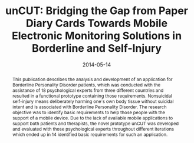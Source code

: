 ---
abstract: This publication describes the analysis and development of an application
  for Borderline Personality Disorder patients, which was conducted with the assistance
  of 18 psychological experts from three different countries and resulted in a functional
  prototype containing those requirements. Nonsuicidal self-injury means deliberately
  harming one´s own body tissue without suicidal intent and is associated with Borderline
  Personality Disorder. The research objective was to identify basic requirements
  to help those people with the support of a mobile device. Due to the lack of available
  mobile applications to support both patients and therapists, the novel prototype
  unCUT was developed and evaluated with those psychological experts throughout different
  iterations which ended up in 14 identified basic requirements for such an application.
authors:
- Nadja Lederer
- Thomas Grechenig
- René Baranyi
date: '2014-05-14'
featured: false
links:
- name: Publik
  url: https://publik.tuwien.ac.at/showentry.php?ID=235992&lang=2
publication_types:
- '1'
publishDate: '2014-05-14'
specifics: 'Vortrag: 3rd International Conference on Serious Games and Applications
  for Health (SeGAH 2014), Rio de Janeiro, Brazil; 14.05.2014 - 16.05.2014; in: "Proceedings
  of the 3rd International Conference on Serious Games and Applications for Health",
  IEEE, (2014).'
title: 'unCUT: Bridging the Gap from Paper Diary Cards Towards Mobile Electronic Monitoring
  Solutions in Borderline and Self-Injury'
url_pdf: ''
---